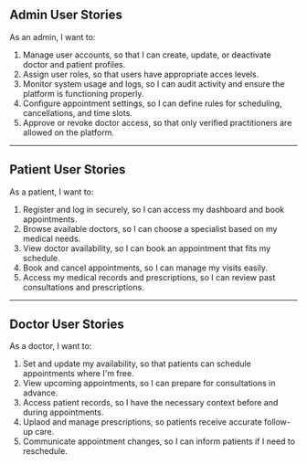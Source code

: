 ## Admin User Stories

As an admin, I want to:
1. Manage user accounts, so that I can create, update, or deactivate doctor and patient profiles.
2. Assign user roles, so that users have appropriate acces levels.
3. Monitor system usage and logs, so I can audit activity and ensure the platform is functioning properly.
4. Configure appointment settings, so I can define rules for scheduling, cancellations, and time slots.
5. Approve or revoke doctor access, so that only verified practitioners are allowed on the platform.

---

## Patient User Stories

As a patient, I want to: 
1. Register and log in securely, so I can access my dashboard and book appointments.
2. Browse available doctors, so I can choose a specialist based on my medical needs.
3. View doctor availability, so I can book an appointment that fits my schedule.
4. Book and cancel appointments, so I can manage my visits easily.
5. Access my medical records and prescriptions, so I can review past consultations and prescriptions.

---

## Doctor User Stories

As a doctor, I want to:
1. Set and update my availability, so that patients can schedule appointments where I'm free.
2. View upcoming appointments, so I can prepare for consultations in advance.
3. Access patient records, so I have the necessary context before and during appointments. 
4. Uplaod and manage prescriptions, so patients receive accurate follow-up care.
5. Communicate appointment changes, so I can inform patients if I need to reschedule.